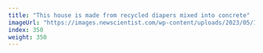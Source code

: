 ```yaml
---
title: "This house is made from recycled diapers mixed into concrete"
imageUrl: "https://images.newscientist.com/wp-content/uploads/2023/05/17171727/SEI_156304590.jpg?width=788"
index: 350
weight: 350
---
```

